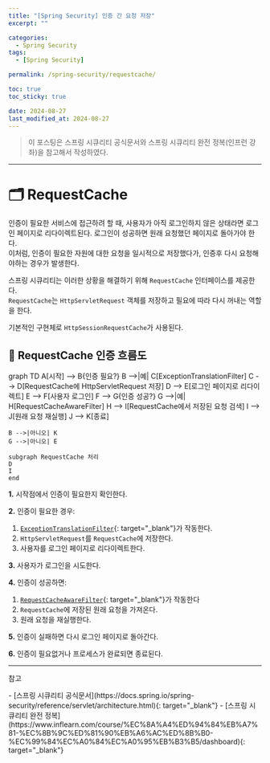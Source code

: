 ```yaml
---
title: "[Spring Security] 인증 간 요청 저장"
excerpt: ""

categories:
  - Spring Security
tags:
  - [Spring Security]

permalink: /spring-security/requestcache/

toc: true
toc_sticky: true

date: 2024-08-27
last_modified_at: 2024-08-27
---
```

<blockquote class="info">이 포스팅은 스프링 시큐리티 공식문서와 스프링 시큐리티 완전 정복(인프런 강좌)을 참고해서 작성하였다.</blockquote>

---
# 🗂️ RequestCache
인증이 필요한 서비스에 접근하려 할 때, 사용자가 아직 로그인하지 않은 상태라면 로그인 페이지로 리다이렉트된다. 로그인이 성공하면 원래 요청했던 페이지로 돌아가야 한다.  
이처럼, 인증이 필요한 자원에 대한 요청을 일시적으로 저장했다가, 인증후 다시 요청해야하는 경우가 발생한다.  

스프링 시큐리티는 이러한 상황을 해결하기 위해 `RequestCache` 인터페이스를 제공한다.  
`RequestCache`는 `HttpServletRequest` 객체를 저장하고 필요에 따라 다시 꺼내는 역할을 한다.

기본적인 구현체로 `HttpSessionRequestCache`가 사용된다.

## 🌊 RequestCache 인증 흐름도

<div class="mermaid">
graph TD
    A[시작] --> B{인증 필요?}
    B -->|예| C[ExceptionTranslationFilter]
    C --> D[RequestCache에 HttpServletRequest 저장]
    D --> E[로그인 페이지로 리다이렉트]
    E --> F[사용자 로그인]
    F --> G{인증 성공?}
    G -->|예| H[RequestCacheAwareFilter]
    H --> I[RequestCache에서 저장된 요청 검색]
    I --> J[원래 요청 재실행]
    J --> K[종료]
    
    B -->|아니오| K
    G -->|아니오| E

    subgraph RequestCache 처리
    D
    I
    end
</div>

**1.** 시작점에서 인증이 필요한지 확인한다.

**2.** 인증이 필요한 경우:
1. [`ExceptionTranslationFilter`](https://ijnooyah.github.io/spring-security/handling-exceptions/#%EF%B8%8F-%EC%98%88%EC%99%B8-%EC%B2%98%EB%A6%AC){: target="_blank"}가 작동한다.
2. `HttpServletRequest`를 `RequestCache`에 저장한다.
3. 사용자를 로그인 페이지로 리다이렉트한다.

**3.** 사용자가 로그인을 시도한다.

**4.** 인증이 성공하면:
1. [`RequestCacheAwareFilter`](https://docs.spring.io/spring-security/site/docs/6.3.3/api/org/springframework/security/web/savedrequest/RequestCacheAwareFilter.html){: target="_blank"}가 작동한다
2. `RequestCache`에 저장된 원래 요청을 가져온다.
3. 원래 요청을 재실행한다.

**5.** 인증이 실패하면 다시 로그인 페이지로 돌아간다.

**6.** 인증이 필요없거나 프로세스가 완료되면 종료된다.


---

<p class="ref">참고</p>
- [스프링 시큐리티 공식문서](https://docs.spring.io/spring-security/reference/servlet/architecture.html){: target="_blank"}
- [스프링 시큐리티 완전 정복](https://www.inflearn.com/course/%EC%8A%A4%ED%94%84%EB%A7%81-%EC%8B%9C%ED%81%90%EB%A6%AC%ED%8B%B0-%EC%99%84%EC%A0%84%EC%A0%95%EB%B3%B5/dashboard){: target="_blank"}

